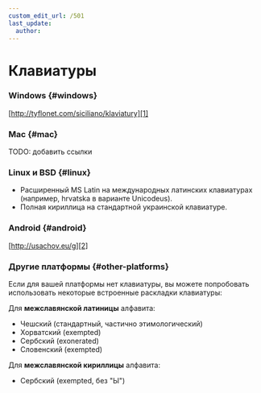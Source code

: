 ```yaml
---
custom_edit_url: /501
last_update:
  author:
---
```


# Клавиатуры

### Windows \{#windows}

[http://tyflonet.com/siciliano/klaviatury][1]

### Mac \{#mac}

TODO: добавить ссылки

### Linux и BSD \{#linux}

- Расширенный MS Latin на международных латинских клавиатурах (например, hrvatska в варианте Unicodeus).
- Полная кириллица на стандартной украинской клавиатуре.

### Android \{#android}

[http://usachov.eu/g][2]

### Другие платформы \{#other-platforms}

Если для вашей платформы нет клавиатуры, вы можете попробовать использовать некоторые встроенные раскладки клавиатуры:

Для **межславянской латиницы** алфавита:

- Чешский (стандартный, частично этимологический)
- Хорватский (exempted)
- Сербский (exonerated)
- Словенский (exempted)

Для **межславянской кириллицы** алфавита:

- Сербский (exempted, без "Ы")

[1]: http://tyflonet.com/siciliano/klaviatury

[2]: http://usachov.eu/g
